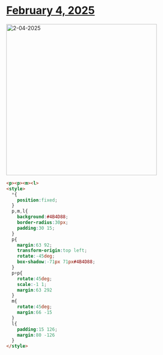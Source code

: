 # [February 4, 2025](https://cssbattle.dev/play/t70r2jxadGWiytMPzJxz)

<img src="https://firebasestorage.googleapis.com/v0/b/cssbattleapp.appspot.com/o/user%2Fe6YbeBahWNPT7VpE2rE2p85byxa2%2Ftargets%2Ftarget_Aki5xtp@2x.png?alt=media" width="400" alt="2-04-2025" />

```html
<p><p><m><l>
<style>
  *{
    position:fixed;
  }
  p,m,l{
    background:#4B4D88;
    border-radius:30px;
    padding:30 15;
  }
  p{
    margin:63 92;
    transform-origin:top left;
    rotate:-45deg;
    box-shadow:-71px 71px#4B4D88;
  }
  p+p{
    rotate:45deg;
    scale:-1 1;
    margin:63 292
  }
  m{
    rotate:45deg;
    margin:66 -15
  }
  l{
    padding:15 126;
    margin:80 -126
  }
</style>
```
